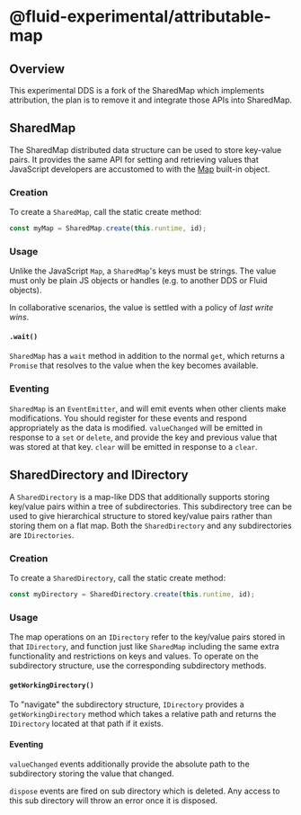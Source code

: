 # @fluid-experimental/attributable-map

## Overview

This experimental DDS is a fork of the SharedMap which implements attribution, the plan is to remove it and integrate those APIs into SharedMap.

## SharedMap

The SharedMap distributed data structure can be used to store key-value pairs. It provides the same API for setting and
retrieving values that JavaScript developers are accustomed to with the
[Map](https://developer.mozilla.org/en-US/docs/Web/JavaScript/Reference/Global_Objects/Map) built-in object.

### Creation

To create a `SharedMap`, call the static create method:

```typescript
const myMap = SharedMap.create(this.runtime, id);
```

### Usage

Unlike the JavaScript `Map`, a `SharedMap`'s keys must be strings. The value must only be plain JS objects or handles (e.g. to another DDS or Fluid objects).

In collaborative scenarios, the value is settled with a policy of _last write wins_.

#### `.wait()`

`SharedMap` has a `wait` method in addition to the normal `get`, which returns a `Promise` that resolves to the value
when the key becomes available.

### Eventing

`SharedMap` is an `EventEmitter`, and will emit events when other clients make modifications. You should register for these events and respond appropriately as the data is modified. `valueChanged` will be emitted in response to a `set` or `delete`, and provide the key and previous value that was stored at that key. `clear` will be emitted in response to a `clear`.

## SharedDirectory and IDirectory

A `SharedDirectory` is a map-like DDS that additionally supports storing key/value pairs within a tree of subdirectories. This subdirectory tree can be used to give hierarchical structure to stored key/value pairs rather than storing them on a flat map. Both the `SharedDirectory` and any subdirectories are `IDirectories`.

### Creation

To create a `SharedDirectory`, call the static create method:

```typescript
const myDirectory = SharedDirectory.create(this.runtime, id);
```

### Usage

The map operations on an `IDirectory` refer to the key/value pairs stored in that `IDirectory`, and function just like `SharedMap` including the same extra functionality and restrictions on keys and values. To operate on the subdirectory structure, use the corresponding subdirectory methods.

#### `getWorkingDirectory()`

To "navigate" the subdirectory structure, `IDirectory` provides a `getWorkingDirectory` method which takes a relative path and returns the `IDirectory` located at that path if it exists.

#### Eventing

`valueChanged` events additionally provide the absolute path to the subdirectory storing the value that changed.

`dispose` events are fired on sub directory which is deleted. Any access to this sub directory will throw an error once it is disposed.
